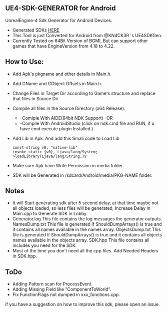 ## UE4-SDK-GENERATOR for Android
UnrealEngine-4 Sdk Generator for Android Devices.
* Generated SDKs [HERE](https://github.com/D-R-99/UE4SDKGenerator/tree/master/SDKs/)
* This Tool is just Converted for Android from @KN4CK3R 's UE4SDKGen.
* Currently Tested on 64Bit Version of BGMI, But can support other games that have EngineVersion from 4.18 to 4.22.

## How to Use:

* Add Apk's pkgname and other details in Main.h.
* Add GName and GObject Offsets in Main.h.
* Change Files in Target Dir according to Game's structure and replace that files in Source Dir.
* Compile all files in the Source Directory (x64 Release).
   * -Comiple With AIDE(64bit NDK Support)  -OR-
   * -Compile With AndroidStudio (click on ndk.cmd file and RUN, if u have cmd execute plugin Installed.)
* Add Lib in Apk. And add this Smali code to Load Lib

    ```
    const-string v0, "native-lib"
    invoke-static {v0}, Ljava/lang/System;->loadLibrary(Ljava/lang/String;)V
    ```

* Make sure Apk have Write Permission in media folder.
* SDK will be Generated in /sdcard/Android/media/PKG-NAME folder.

## Notes

* It will Start generating sdk after 5 second delay, at that time maybe not all objects loaded, so less files will be generated, Increase Delay in Main.cpp to Generate SDK in Lobby.
* Generator.log This file contains the log messages the generator outputs. NamesDump.txt This file is generated if ShouldDumpArrays() is true and it contains all names available in the names array. ObjectsDump.txt This file is generated if ShouldDumpArrays() is true and it contains all objects names available in the objects array. SDK.hpp This file contains all includes you need for the SDK.
* Most of the time you don't need all the cpp files. Add Needed Headers in SDK.hpp.

## ToDo

* Adding Pattern scan for ProcessEvent.
* Adding Missing Field like "ComponentToWorld".
* Fix FunctionFlags not dumped in xxx_functions.cpp.

if you have a suggestion on how to improve this sdk, please open an issue.
